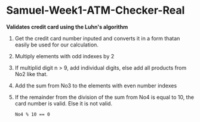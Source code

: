 # Samuel-Week1-ATM-Checker-Real


**Validates credit card using the Luhn's algorithm**


1. Get the credit card number inputed and converts it in a form thatan easily be used for our calculation.


2. Multiply elements with odd indexes by 2


3. If multiplid digit n > 9, add individual digits, else add all products from No2 like that.


4. Add the sum from No3 to the elements with even number indexes


5. If the remainder from the division of the sum from No4 is equal to 10, the card number is valid. Else it is not valid.

      `No4 % 10 == 0`

